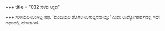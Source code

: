 +++
title = "032 ಸೆಳೆವ ಸಿನ್ಧದ"

+++
ಸುಳಿಯಲನಿಲಂಗಿಲ್ಲ ಪಥ. 'ಮಂದಿಯಲಿ ಹೊಗಲನಿಲಗುಬ್ಬಸವಾಯ್ತು' ಎಂದು ಉದ್ಯೋಗಪರ್ವದಲ್ಲಿ ಇದೇ ಅರ್ಥದಲ್ಲಿ ಹೇಳಲಾಗಿದೆ.
